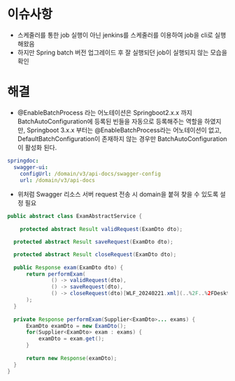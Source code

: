 # 이슈사항

- 스케줄러를 통한 job 실행이 아닌 jenkins를 스케줄러를 이용하여 job을 cli로 실행해왔음
- 하지만 Spring batch 버전 업그레이드 후 잘 실행되던 job이 실행되지 않는 모습을 확인

# 해결

- @EnableBatchProcess 라는 어노테이션은 Springboot2.x.x 까지 BatchAutoConfiguration에 등록된 빈들을 자동으로 등록해주는 역할을 하였지만, Springboot 3.x.x
  부터는 @EnableBatchProcess라는 어노테이션이 없고, DefaultBatchConfiguration이 존재하지 않는 경우만 BatchAutoConfiguration이
  활성화 된다.

```yaml
springdoc:
  swagger-ui:
    configUrl: /domain/v3/api-docs/swagger-config
    url: /domain/v3/api-docs
```

- 위처럼 Swagger 리소스 서버 request 전송 시 domain을 붙혀 찾을 수 있도록 설정 필요

```java
public abstract class ExamAbstractService {
    
    protected abstract Result validRequest(ExamDto dto);

  protected abstract Result saveRequest(ExamDto dto);

  protected abstract Result closeRequest(ExamDto dto);
  
  public Response exam(ExamDto dto) {
      return performExam(
              () -> validRequest(dto),
              () -> saveRequest(dto),
              () -> closeRequest(dto)[WLF_20240221.xml](..%2F..%2FDesktop%2FWLF_20240221.xml)
      );
  }
  
  private Response performExam(Supplier<ExamDto>... exams) {
      ExamDto examDto = new ExamDto();
      for(Supplier<ExamDto> exam : exams) {
          examDto = exam.get();
      }
      
      return new Response(examDto);
  }
}

```